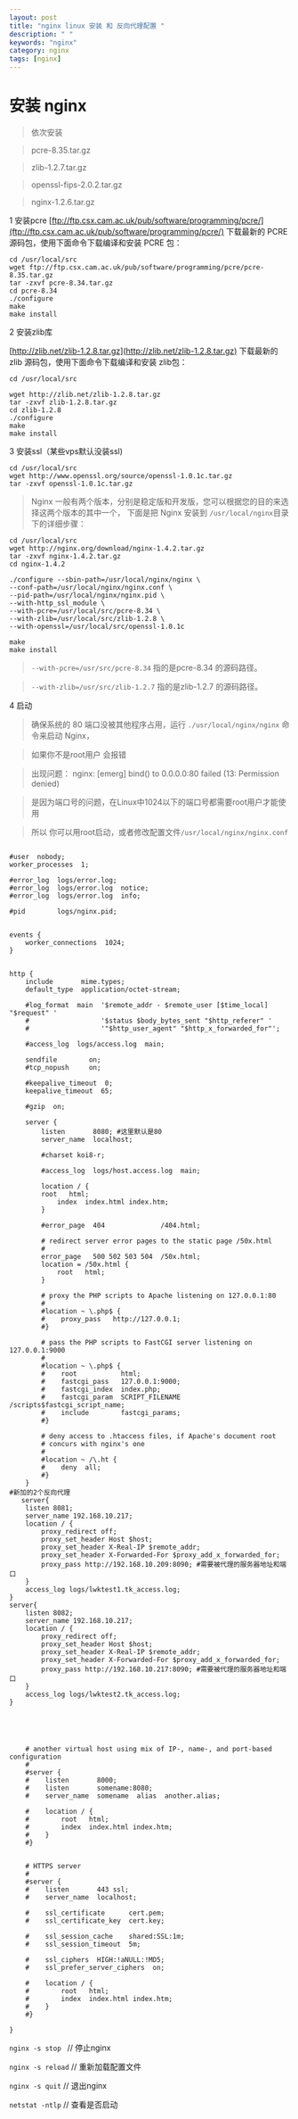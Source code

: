 ```yaml
---
layout: post
title: "nginx linux 安装 和 反向代理配置 "
description: " "
keywords: "nginx"
category: nginx
tags: [nginx]
---
```


# 安装 nginx 

> 依次安装 

> pcre-8.35.tar.gz

> zlib-1.2.7.tar.gz	

> openssl-fips-2.0.2.tar.gz	

> nginx-1.2.6.tar.gz

1 安装pcre
[ftp://ftp.csx.cam.ac.uk/pub/software/programming/pcre/](ftp://ftp.csx.cam.ac.uk/pub/software/programming/pcre/) 下载最新的 PCRE 源码包，使用下面命令下载编译和安装 PCRE 包：

```
cd /usr/local/src
wget ftp://ftp.csx.cam.ac.uk/pub/software/programming/pcre/pcre-8.35.tar.gz 
tar -zxvf pcre-8.34.tar.gz
cd pcre-8.34
./configure
make
make install
```
2 安装zlib库

[http://zlib.net/zlib-1.2.8.tar.gz](http://zlib.net/zlib-1.2.8.tar.gz) 下载最新的 zlib 源码包，使用下面命令下载编译和安装 zlib包：

```
cd /usr/local/src

wget http://zlib.net/zlib-1.2.8.tar.gz
tar -zxvf zlib-1.2.8.tar.gz
cd zlib-1.2.8
./configure
make
make install
```

3 安装ssl（某些vps默认没装ssl)

```
cd /usr/local/src
wget http://www.openssl.org/source/openssl-1.0.1c.tar.gz
tar -zxvf openssl-1.0.1c.tar.gz
``` 

>  Nginx 一般有两个版本，分别是稳定版和开发版，您可以根据您的目的来选择这两个版本的其中一个，
> 下面是把 Nginx 安装到	` /usr/local/nginx `目录下的详细步骤：

```
cd /usr/local/src
wget http://nginx.org/download/nginx-1.4.2.tar.gz
tar -zxvf nginx-1.4.2.tar.gz
cd nginx-1.4.2

./configure --sbin-path=/usr/local/nginx/nginx \
--conf-path=/usr/local/nginx/nginx.conf \
--pid-path=/usr/local/nginx/nginx.pid \
--with-http_ssl_module \
--with-pcre=/usr/local/src/pcre-8.34 \
--with-zlib=/usr/local/src/zlib-1.2.8 \
--with-openssl=/usr/local/src/openssl-1.0.1c

make
make install

```
> `--with-pcre=/usr/src/pcre-8.34`   指的是pcre-8.34 的源码路径。

> `--with-zlib=/usr/src/zlib-1.2.7` 指的是zlib-1.2.7 的源码路径。

4 启动
> 确保系统的 80 端口没被其他程序占用，运行 ` ./usr/local/nginx/nginx ` 命令来启动 Nginx，

> 如果你不是root用户 会报错

> 出现问题： nginx: [emerg] bind() to 0.0.0.0:80 failed (13: Permission denied) 

> 是因为端口号的问题，在Linux中1024以下的端口号都需要root用户才能使用

> 所以 你可以用root启动，或者修改配置文件`/usr/local/nginx/nginx.conf`


```

#user  nobody;
worker_processes  1;

#error_log  logs/error.log;
#error_log  logs/error.log  notice;
#error_log  logs/error.log  info;

#pid        logs/nginx.pid;


events {
    worker_connections  1024;
}


http {
    include       mime.types;
    default_type  application/octet-stream;

    #log_format  main  '$remote_addr - $remote_user [$time_local] "$request" '
    #                  '$status $body_bytes_sent "$http_referer" '
    #                  '"$http_user_agent" "$http_x_forwarded_for"';

    #access_log  logs/access.log  main;

    sendfile        on;
    #tcp_nopush     on;

    #keepalive_timeout  0;
    keepalive_timeout  65;

    #gzip  on;

    server {
        listen       8080; #这里默认是80
        server_name  localhost;

        #charset koi8-r;

        #access_log  logs/host.access.log  main;

        location / {
	    root   html;
            index  index.html index.htm;
        }

        #error_page  404              /404.html;

        # redirect server error pages to the static page /50x.html
        #
        error_page   500 502 503 504  /50x.html;
        location = /50x.html {
            root   html;
        }

        # proxy the PHP scripts to Apache listening on 127.0.0.1:80
        #
        #location ~ \.php$ {
        #    proxy_pass   http://127.0.0.1;
        #}

        # pass the PHP scripts to FastCGI server listening on 127.0.0.1:9000
        #
        #location ~ \.php$ {
        #    root           html;
        #    fastcgi_pass   127.0.0.1:9000;
        #    fastcgi_index  index.php;
        #    fastcgi_param  SCRIPT_FILENAME  /scripts$fastcgi_script_name;
        #    include        fastcgi_params;
        #}

        # deny access to .htaccess files, if Apache's document root
        # concurs with nginx's one
        #
        #location ~ /\.ht {
        #    deny  all;
        #}
    }
#新加的2个反向代理
   server{
    listen 8081;
    server_name 192.168.10.217;
    location / {
        proxy_redirect off;
        proxy_set_header Host $host;
        proxy_set_header X-Real-IP $remote_addr;
        proxy_set_header X-Forwarded-For $proxy_add_x_forwarded_for;
        proxy_pass http://192.168.10.209:8090; #需要被代理的服务器地址和端口
    }
    access_log logs/lwktest1.tk_access.log;
}
server{
    listen 8082;
    server_name 192.168.10.217;
    location / {
        proxy_redirect off;
        proxy_set_header Host $host;
        proxy_set_header X-Real-IP $remote_addr;
        proxy_set_header X-Forwarded-For $proxy_add_x_forwarded_for;
        proxy_pass http://192.168.10.217:8090; #需要被代理的服务器地址和端口
    }
    access_log logs/lwktest2.tk_access.log;
}
 
 



    # another virtual host using mix of IP-, name-, and port-based configuration
    #
    #server {
    #    listen       8000;
    #    listen       somename:8080;
    #    server_name  somename  alias  another.alias;

    #    location / {
    #        root   html;
    #        index  index.html index.htm;
    #    }
    #}


    # HTTPS server
    #
    #server {
    #    listen       443 ssl;
    #    server_name  localhost;

    #    ssl_certificate      cert.pem;
    #    ssl_certificate_key  cert.key;

    #    ssl_session_cache    shared:SSL:1m;
    #    ssl_session_timeout  5m;

    #    ssl_ciphers  HIGH:!aNULL:!MD5;
    #    ssl_prefer_server_ciphers  on;

    #    location / {
    #        root   html;
    #        index  index.html index.htm;
    #    }
    #}

}

``` 


 `nginx -s stop ` // 停止nginx

 `nginx -s reload` // 重新加载配置文件

 `nginx -s quit` // 退出nginx

 `netstat -ntlp` // 查看是否启动